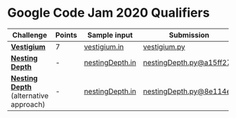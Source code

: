 # Google Code Jam 2020 Qualifiers

| Challenge                                                    | Points | Sample input                         | Submission                                                   |
| ------------------------------------------------------------ | ------ | ------------------------------------ | ------------------------------------------------------------ |
| [**Vestigium**](https://codingcompetitions.withgoogle.com/codejam/round/000000000019fd27/000000000020993c) | 7      | [vestigium.in](./vestigium.in)       | [vestigium.py](./vestigium.py)                               |
| [**Nesting Depth**](https://codingcompetitions.withgoogle.com/codejam/round/000000000019fd27/0000000000209a9f) | -      | [nestingDepth.in](./nestingDepth.in) | [nestingDepth.py@a15ff27](https://github.com/codemicro/codeCompetitions/blob/a15ff27c4d0c69dfc7fef7e49572c9b25e5878ab/codeJam/2020/0-quals/nestingDepth.py) |
| [**Nesting Depth**](https://codingcompetitions.withgoogle.com/codejam/round/000000000019fd27/0000000000209a9f) (alternative approach) | -      | [nestingDepth.in](./nestingDepth.in) | [nestingDepth.py@8e114e5](https://github.com/codemicro/codeCompetitions/blob/8e114e5025e4d9b61dfaafc98d92cc2a7f1e5616/codeJam/2020/0-quals/nestingDepth.py) |
